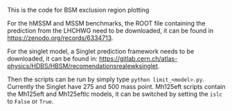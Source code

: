 This is the code for BSM exclusion region plotting

For the hMSSM and MSSM benchmarks, the ROOT file containing the prediction from the LHCHWG need to be downloaded, it can be found in https://zenodo.org/records/6334713.

For the singlet model, a Singlet prediction framework needs to be downloaded, it can be found in: https://gitlab.cern.ch/atlas-physics/HDBS/HBSM/recomendationsrealewksinglet.

Then the scripts can be run by simply type `python limit_<model>.py`. Currently the Singlet have 275 and 500 mass point. Mh125eft scripts contain the Mh125eft and Mh125eftlc models, it can be switched by setting the `islc` to `False` or `True`.